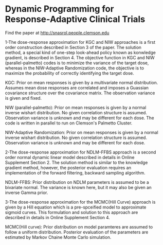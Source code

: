 # Dynamic Programming for Response-Adaptive Clinical Trials
Find the paper at http://snasrol.people.clemson.edu

1-The dose-response approximation for KGC and NIW approaches is a first order construction described in Section 3 of the paper. The solution method, a special kind of one-step look-ahead policy known as konwledge gradient, is described in Section 4. The objective function in KGC and NIW (parallel-palmetto) codes is to minimize the variance of the target dose, whereas in the NIW-Adaptive Randomization code, the objective is to maximize the probability of correctly identifying the target dose.

  KGC: Prior on mean responses is given by a multivariate normal distribution. Assumes mean dose responses are correlated and imposes a Guassian covariance structure over the covariance matrix. The observation variance is given and fixed.

  NIW (parallel-palmetto): Prior on mean responses is given by a normal inverse wishart distribution. No given correlation structure is assumed. Observation variance is unknown and may be different for each dose. The code is written in parallel to run on Clemson's Palmetto Cluster.
  
  NIW-Adaptive Randomization: Prior on mean responses is given by a normal inverse wishart distribution. No given correlation structure is assumed. Observation variance is unknown and may be different for each dose.

2-The dose-response approximation for NDLM-FFBS approach is a second order normal dynamic linear model described in details in Online Supplement Section 2. The solution method is similar to the knowledge gradient method, however, the posterior evaluation requires an implementation of the forward filtering, backward sampling algorithm.
  
  NDLM-FFBS: Prior distribution on NDLM parameters is assumed to be a bivariate normal. The variance is known here, but it may also be given an inverse Gamma prior. 
  
3-The dose-response approximation for the MCMC(Hill Curve) approach is given by a Hill equation which is a pre-spceified model to approximate sigmoid curves. This formulation and solution to this approach are described in details in Online Supplement Section 4.

  MCMC(Hill curve): Prior distribution on model paramteres are assumed to follow a uniform distribution. Posterior evaluation of the parameters are estimated by Markov Chaine Monte Carlo simulation.
